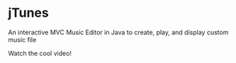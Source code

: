 # jTunes
An interactive MVC Music Editor in Java to create, play, and display custom music file

Watch the cool video!
